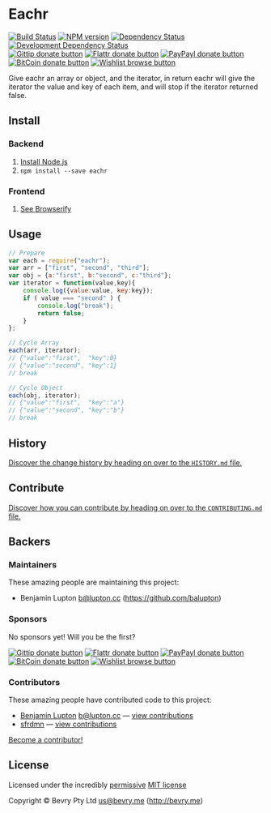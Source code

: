 <!-- TITLE/ -->

# Eachr

<!-- /TITLE -->

<!-- BADGES/ -->

[![Build Status](http://img.shields.io/travis-ci/bevry/eachr.png?branch=master)](http://travis-ci.org/bevry/eachr "Check this project's build status on TravisCI")
[![NPM version](http://badge.fury.io/js/eachr.png)](https://npmjs.org/package/eachr "View this project on NPM")
[![Dependency Status](https://david-dm.org/bevry/eachr.png?theme=shields.io)](https://david-dm.org/bevry/eachr)
[![Development Dependency Status](https://david-dm.org/bevry/eachr/dev-status.png?theme=shields.io)](https://david-dm.org/bevry/eachr#info=devDependencies)<br/>
[![Gittip donate button](http://img.shields.io/gittip/bevry.png)](https://www.gittip.com/bevry/ "Donate weekly to this project using Gittip")
[![Flattr donate button](http://img.shields.io/flattr/donate.png?color=yellow)](http://flattr.com/thing/344188/balupton-on-Flattr "Donate monthly to this project using Flattr")
[![PayPayl donate button](http://img.shields.io/paypal/donate.png?color=yellow)](https://www.paypal.com/cgi-bin/webscr?cmd=_s-xclick&hosted_button_id=QB8GQPZAH84N6 "Donate once-off to this project using Paypal")
[![BitCoin donate button](http://img.shields.io/bitcoin/donate.png?color=yellow)](https://coinbase.com/checkouts/9ef59f5479eec1d97d63382c9ebcb93a "Donate once-off to this project using BitCoin")
[![Wishlist browse button](http://img.shields.io/wishlist/browse.png?color=yellow)](http://amzn.com/w/2F8TXKSNAFG4V "Buy an item on our wishlist for us")

<!-- /BADGES -->


Give eachr an array or object, and the iterator, in return eachr will give the iterator the value and key of each item, and will stop if the iterator returned false.



## Install

### Backend

1. [Install Node.js](http://bevry.me/node/install)
2. `npm install --save eachr`

### Frontend

1. [See Browserify](http://browserify.org)



## Usage

``` javascript
// Prepare
var each = require("eachr");
var arr = ["first", "second", "third"];
var obj = {a:"first", b:"second", c:"third"};
var iterator = function(value,key){
	console.log({value:value, key:key});
	if ( value === "second" ) {
		console.log("break");
		return false;
	}
};

// Cycle Array
each(arr, iterator);
// {"value":"first",  "key":0}
// {"value":"second", "key":1}
// break

// Cycle Object
each(obj, iterator);
// {"value":"first",  "key":"a"}
// {"value":"second", "key":"b"}
// break
```

<!-- HISTORY/ -->

## History
[Discover the change history by heading on over to the `HISTORY.md` file.](https://github.com/bevry/eachr/blob/master/HISTORY.md#files)

<!-- /HISTORY -->


<!-- CONTRIBUTE/ -->

## Contribute

[Discover how you can contribute by heading on over to the `CONTRIBUTING.md` file.](https://github.com/bevry/eachr/blob/master/CONTRIBUTING.md#files)

<!-- /CONTRIBUTE -->


<!-- BACKERS/ -->

## Backers

### Maintainers

These amazing people are maintaining this project:

- Benjamin Lupton <b@lupton.cc> (https://github.com/balupton)

### Sponsors

No sponsors yet! Will you be the first?

[![Gittip donate button](http://img.shields.io/gittip/bevry.png)](https://www.gittip.com/bevry/ "Donate weekly to this project using Gittip")
[![Flattr donate button](http://img.shields.io/flattr/donate.png?color=yellow)](http://flattr.com/thing/344188/balupton-on-Flattr "Donate monthly to this project using Flattr")
[![PayPayl donate button](http://img.shields.io/paypal/donate.png?color=yellow)](https://www.paypal.com/cgi-bin/webscr?cmd=_s-xclick&hosted_button_id=QB8GQPZAH84N6 "Donate once-off to this project using Paypal")
[![BitCoin donate button](http://img.shields.io/bitcoin/donate.png?color=yellow)](https://coinbase.com/checkouts/9ef59f5479eec1d97d63382c9ebcb93a "Donate once-off to this project using BitCoin")
[![Wishlist browse button](http://img.shields.io/wishlist/browse.png?color=yellow)](http://amzn.com/w/2F8TXKSNAFG4V "Buy an item on our wishlist for us")

### Contributors

These amazing people have contributed code to this project:

- [Benjamin Lupton](https://github.com/balupton) <b@lupton.cc> — [view contributions](https://github.com/bevry/eachr/commits?author=balupton)
- [sfrdmn](https://github.com/sfrdmn) — [view contributions](https://github.com/bevry/eachr/commits?author=sfrdmn)

[Become a contributor!](https://github.com/bevry/eachr/blob/master/CONTRIBUTING.md#files)

<!-- /BACKERS -->


<!-- LICENSE/ -->

## License

Licensed under the incredibly [permissive](http://en.wikipedia.org/wiki/Permissive_free_software_licence) [MIT license](http://creativecommons.org/licenses/MIT/)

Copyright &copy; Bevry Pty Ltd <us@bevry.me> (http://bevry.me)

<!-- /LICENSE -->


